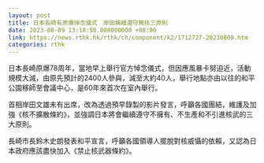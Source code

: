 ```yaml
---
layout: post
title: 日本長崎有原爆悼念儀式　岸田稱續遵守無核三原則
date: 2023-08-09 13:10:50.000000000 +08:00
link: https://news.rthk.hk/rthk/ch/component/k2/1712727-20230809.htm
categories: rthk
---
```


日本長崎原爆78周年，當地早上舉行官方悼念儀式，但因應風暴卡努迫近，活動規模大減，由原先預計的2400人參與，減至大約40人，舉行地點亦由以往的和平公園移師至會議中心，是60年來首次在室內舉行。

首相岸田文雄未有出席，改為透過預早錄製的影片發言，呼籲各國團結，維護及加強《核不擴散條約》，並強調日本將會繼續遵守不擁有、不生產和不引進核武的三大原則。

長崎市長鈴木史朗發表和平宣言，呼籲各國領導人擺脫對核威懾的依賴，又認為日本政府應該盡快加入《禁止核武器條約》。
